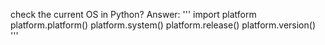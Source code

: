 

check the current OS in Python?
Answer:
'''
import platform
platform.platform()
platform.system()
platform.release()
platform.version()
'''
